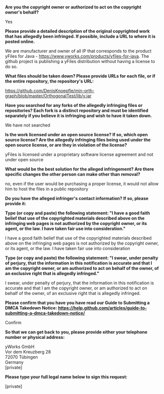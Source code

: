 **Are you the copyright owner or authorized to act on the copyright owner's behalf?**

Yes

**Please provide a detailed description of the original copyrighted work that has allegedly been infringed. If possible, include a URL to where it is posted online.**

We are manufacturer and owner of all IP that corresponds to the product yFiles for Java - https://www.yworks.com/products/yfiles-for-java. The github project is publishing a yFiles distribution without having a license to do so.

**What files should be taken down? Please provide URLs for each file, or if the entire repository, the repository's URL:**

https://github.com/DenisKnoepfle/min-orth-graph/blob/master/OrthogonalTest/lib/y.jar

**Have you searched for any forks of the allegedly infringing files or repositories? Each fork is a distinct repository and must be identified separately if you believe it is infringing and wish to have it taken down.**

We have not searched

**Is the work licensed under an open source license? If so, which open source license? Are the allegedly infringing files being used under the open source license, or are they in violation of the license?**

yFiles is licensed under a proprietary software license agreement and not under open source

**What would be the best solution for the alleged infringement? Are there specific changes the other person can make other than removal?**

no, even if the user would be purchasing a proper license, it would not allow him to host the files in a public repository

**Do you have the alleged infringer's contact information? If so, please provide it:**

**Type (or copy and paste) the following statement: "I have a good faith belief that use of the copyrighted materials described above on the infringing web pages is not authorized by the copyright owner, or its agent, or the law. I have taken fair use into consideration."**

I have a good faith belief that use of the copyrighted materials described above on the infringing web pages is not authorized by the copyright owner, or its agent, or the law. I have taken fair use into consideration

**Type (or copy and paste) the following statement: "I swear, under penalty of perjury, that the information in this notification is accurate and that I am the copyright owner, or am authorized to act on behalf of the owner, of an exclusive right that is allegedly infringed."**

I swear, under penalty of perjury, that the information in this notification is accurate and that I am the copyright owner, or am authorized to act on behalf of the owner, of an exclusive right that is allegedly infringed.

**Please confirm that you have you have read our Guide to Submitting a DMCA Takedown Notice: https://help.github.com/articles/guide-to-submitting-a-dmca-takedown-notice/**

Confirm

**So that we can get back to you, please provide either your telephone number or physical address:**

yWorks GmbH  
Vor dem Kreuzberg 28  
72070 Tübingen  
Germany  
[private]

**Please type your full legal name below to sign this request:**

[private]
